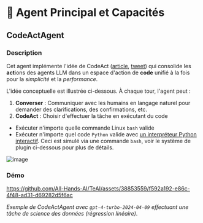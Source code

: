 

# 🧠 Agent Principal et Capacités

## CodeActAgent

### Description

Cet agent implémente l'idée de CodeAct ([article](https://arxiv.org/abs/2402.01030), [tweet](https://twitter.com/xingyaow_/status/1754556835703751087)) qui consolide les **act**ions des agents LLM dans un espace d'action de **code** unifié à la fois pour la _simplicité_ et la _performance_.

L'idée conceptuelle est illustrée ci-dessous. À chaque tour, l'agent peut :

1. **Converser** : Communiquer avec les humains en langage naturel pour demander des clarifications, des confirmations, etc.
2. **CodeAct** : Choisir d'effectuer la tâche en exécutant du code

- Exécuter n'importe quelle commande Linux `bash` valide
- Exécuter n'importe quel code `Python` valide avec [un interpréteur Python interactif](https://ipython.org/). Ceci est simulé via une commande `bash`, voir le système de plugin ci-dessous pour plus de détails.

![image](https://github.com/All-Hands-AI/TeAI/assets/38853559/92b622e3-72ad-4a61-8f41-8c040b6d5fb3)

### Démo

https://github.com/All-Hands-AI/TeAI/assets/38853559/f592a192-e86c-4f48-ad31-d69282d5f6ac

_Exemple de CodeActAgent avec `gpt-4-turbo-2024-04-09` effectuant une tâche de science des données (régression linéaire)_.
